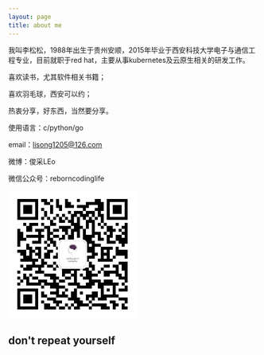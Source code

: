 ```yaml
---
layout: page
title: about me
---
```


我叫李松松，1988年出生于贵州安顺，2015年毕业于西安科技大学电子与通信工程专业，目前就职于red hat，主要从事kubernetes及云原生相关的研发工作。

喜欢读书，尤其软件相关书籍；

喜欢羽毛球，西安可以约；

热衷分享，好东西，当然要分享。

使用语言：c/python/go

email：lisong1205@126.com

微博：俊采LEo

微信公众号：reborncodinglife

![](/images/wechat.jpg)

## don't repeat yourself
